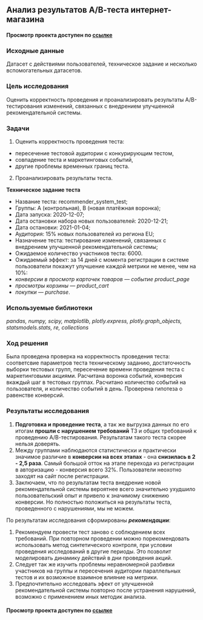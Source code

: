 ## Анализ результатов А/В-теста интернет-магазина
#### Просмотр проекта доступен по [ссылке]()
### Исходные данные
Датасет с действиями пользователей, техническое задание и несколько вспомогательных датасетов.

### Цель исследования

Оценить корректность проведения и проанализировать результаты A/B-тестирования изменений, связанных с внедрением улучшенной рекомендательной системы.

### Задачи
1. Оценить корректность проведения теста:
* пересечение тестовой аудитории с конкурирующим тестом,
* совпадение теста и маркетинговых событий,
* другие проблемы временных границ теста.
2. Проанализировать результаты теста.

**Техническое задание теста**
* Название теста: recommender_system_test;
* Группы: А (контрольная), B (новая платёжная воронка);
* Дата запуска: 2020-12-07;
* Дата остановки набора новых пользователей: 2020-12-21;
* Дата остановки: 2021-01-04;
* Аудитория: 15% новых пользователей из региона EU;
* Назначение теста: тестирование изменений, связанных с внедрением улучшенной рекомендательной системы;
* Ожидаемое количество участников теста: 6000.
* Ожидаемый эффект: за 14 дней с момента регистрации в системе пользователи покажут улучшение каждой метрики не менее, чем на 10%:
* *конверсии в просмотр карточек товаров — событие product_page*
* *просмотры корзины — product_cart*
* *покупки — purchase*.

### Используемые библиотеки
*pandas, numpy, scipy, matplotlib, plotly.express, plotly.graph_objects, statsmodels.stats, re, collections*

### Ход решения
Была проведена проверка на корректность проведения теста: соответсвие параметров теста техническому заданию, достаточность выборки тестовых групп, пересечение времени проведения теста с маркетинговыми акциями. Расчитана воронка событий, конверсия  вкаждый шаг в тестовых группах. Расчитано количество событий на пользователя, и количество событий в день. Проверена гипотеза о равенстве конверсий.

### Результаты исследования
1. **Подготовка и проведение теста**, а так же выгрузка данных по его итогам **прошли с нарушением требований** ТЗ и общих требований к проведению А/В-тестирования. Результатам такого теста скорее нельзя доверять.
2. Между группами наблюдаются статистически и практически значимое различие в **конверсии на всех этапах** - она **снизилась в 2 - 2,5 раза**. Самый большой отток на этапе перехода из регистрации в авторизацию - конверсия всего 32%. Пользователи неохотно заходят на сайт после регистрации. 
3. Заключаем, что по результатам теста внедрение новой рекомендательной системы вероятнее всего значительно ухудшило пользовательский опыт и привело к значимому снижению конверсии. Но полностью положиться на результаты теста, проведенного с нарушениями, мы не можем.

По результатам исследования сформированы ***рекомендации***:
1. Рекомендуем провести тест заново с соблюдением всех требований. При повторном проведении можно порекомендовать использовать метод синтетического контроля, при условии проведения исследований в другие периоды. Это позволит моделировать динамику действий в дни проведения акций.
2. Следует так же изучить проблемы неравномерной разбивки участников на группы и пересечения аудитории параллельных тестов и их возможное взаимное влияние на метрики.
3. Предпочтительно исследовать эфект от улучшенной рекомендательной системы повторно после устранения нарушений, возможно с применением иных методик анализа. 

#### Просмотр проекта доступен по [ссылке]()